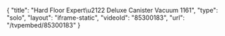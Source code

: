 {
    "title": "Hard Floor Expert\u2122 Deluxe Canister Vacuum 1161",
    "type": "solo",
    "layout": "iframe-static",
    "videoId": "85300183",
    "url": "\/tvpembed\/85300183"
}